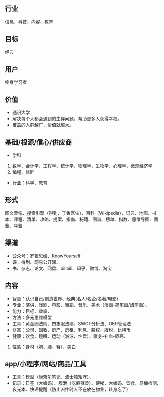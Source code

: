 ## 行业
信息、科技、内容、教育
## 目标
经典
## 用户
终身学习者
## 价值
* 通识大学
* 解决每个人都会遇到的生存问题，帮助更多人获得幸福。
* 覆盖的人群越广，价值就越大。
## 基础/根源/信心/供应商
* 学科
1. 数学、会计学、工程学、统计学、物理学、生物学、心理学、微观经济学
2. 编程、修辞
* 行业：科学、教育
## 形式
图文音像、搜索引擎（得到、丁香医生）、百科（Wikipedia）、词典、地图、书本、课程、清单、攻略、提案、指南、秘籍、图谱、榜单、指数、思维导图、图鉴、年鉴
## 渠道
* 公众号：罗辑思维、KnowYourself 
* 课：得到、网易公开课、 
* 书、杂志、论文、网盘、bilibili、知乎、微博、淘宝
## 内容
* 智慧：认识自己/创造世界、经典(名人/名企/名著/电影)
* 专业：演讲、戏剧、电影、舞蹈、音乐、美术（漫画-简笔画/蜡笔画）、
* 能力：目标、效率、
* 方法：多元思维模型
* 工具：黄金圈法则、四象限法则、SWOT分析法、OKR管理法
* 财富：公司、固收、房产、房租、利息、股权、版税、比特币
* 健康：饮食、睡眠、运动（游泳、性爱）、暖身-补血-驱寒、
1. 性感：身材（胸、腰、臀）、美白
## app/小程序/网站/商品/工具
* 工具：模型（康奈尔笔记、波士顿矩阵）、
* 记录：日签（大姨妈）、腹泄（吃麻辣烫）、便秘、大姨妈、饮食、马桶检测、夜光本、快递提醒（防止派件时人不在放在物业，转身忘了）
